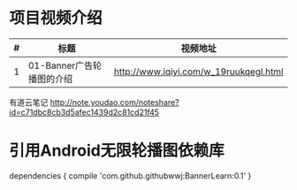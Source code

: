 项目视频介绍 
===========

|#|标题|视频地址|
|---|----|-----|
|1|01-Banner广告轮播图的介绍|http://www.iqiyi.com/w_19ruukqegl.html|



有道云笔记
http://note.youdao.com/noteshare?id=c71dbc8cb3d5afec1439d2c81cd21f45


引用Android无限轮播图依赖库
===========
dependencies {
	        compile 'com.github.githubwwj:BannerLearn:0.1'
}
